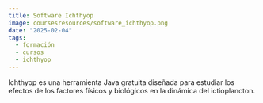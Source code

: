 ```yaml
---
title: Software Ichthyop
image: coursesresources/software_ichthyop.png
date: "2025-02-04"
tags:
  - formación
  - cursos
  - ichthyop
---
```


Ichthyop es una herramienta Java gratuita diseñada para estudiar los efectos de los factores físicos y biológicos en la dinámica del ictioplancton.
